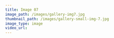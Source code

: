 ```yaml
---
title: Image 07
image_path: /images/gallery-img7.jpg
thumbnail_path: /images/gallery-small-img-7.jpg
image_type: image
video_url: 
---
```

